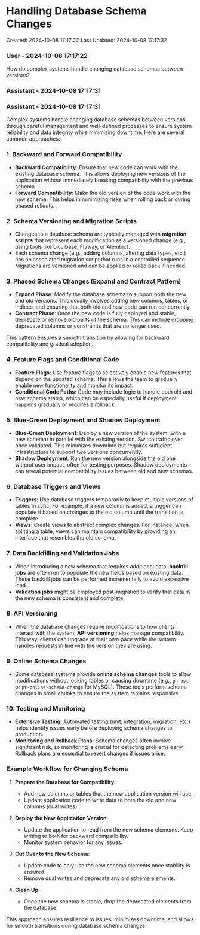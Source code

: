 # Handling Database Schema Changes

Created: 2024-10-08 17:17:22
Last Updated: 2024-10-08 17:17:32

### User - 2024-10-08 17:17:22

How do complex systems handle changing database schemas between versions? 

### Assistant - 2024-10-08 17:17:31



### Assistant - 2024-10-08 17:17:31

Complex systems handle changing database schemas between versions through careful management and well-defined processes to ensure system reliability and data integrity while minimizing downtime. Here are several common approaches:

### 1. **Backward and Forward Compatibility**
   - **Backward Compatibility**: Ensure that new code can work with the existing database schema. This allows deploying new versions of the application without immediately breaking compatibility with the previous schema.
   - **Forward Compatibility**: Make the old version of the code work with the new schema. This helps in minimizing risks when rolling back or during phased rollouts.

### 2. **Schema Versioning and Migration Scripts**
   - Changes to a database schema are typically managed with **migration scripts** that represent each modification as a versioned change (e.g., using tools like Liquibase, Flyway, or Alembic).
   - Each schema change (e.g., adding columns, altering data types, etc.) has an associated migration script that runs in a controlled sequence. Migrations are versioned and can be applied or rolled back if needed.

### 3. **Phased Schema Changes (Expand and Contract Pattern)**
   - **Expand Phase**: Modify the database schema to support both the new and old versions. This usually involves adding new columns, tables, or indices, and ensuring that both old and new code can run concurrently.
   - **Contract Phase**: Once the new code is fully deployed and stable, deprecate or remove old parts of the schema. This can include dropping deprecated columns or constraints that are no longer used.

   This pattern ensures a smooth transition by allowing for backward compatibility and gradual adoption.

### 4. **Feature Flags and Conditional Code**
   - **Feature Flags**: Use feature flags to selectively enable new features that depend on the updated schema. This allows the team to gradually enable new functionality and monitor its impact.
   - **Conditional Code Paths**: Code may include logic to handle both old and new schema states, which can be especially useful if deployment happens gradually or requires a rollback.

### 5. **Blue-Green Deployment and Shadow Deployment**
   - **Blue-Green Deployment**: Deploy a new version of the system (with a new schema) in parallel with the existing version. Switch traffic over once validated. This minimizes downtime but requires sufficient infrastructure to support two versions concurrently.
   - **Shadow Deployment**: Run the new version alongside the old one without user impact, often for testing purposes. Shadow deployments can reveal potential compatibility issues between old and new schemas.

### 6. **Database Triggers and Views**
   - **Triggers**: Use database triggers temporarily to keep multiple versions of tables in sync. For example, if a new column is added, a trigger can populate it based on changes to the old column until the transition is complete.
   - **Views**: Create views to abstract complex changes. For instance, when splitting a table, views can maintain compatibility by providing an interface that resembles the old schema.

### 7. **Data Backfilling and Validation Jobs**
   - When introducing a new schema that requires additional data, **backfill jobs** are often run to populate the new fields based on existing data. These backfill jobs can be performed incrementally to avoid excessive load.
   - **Validation jobs** might be employed post-migration to verify that data in the new schema is consistent and complete.

### 8. **API Versioning**
   - When the database changes require modifications to how clients interact with the system, **API versioning** helps manage compatibility. This way, clients can upgrade at their own pace while the system handles requests in line with the version they are using.

### 9. **Online Schema Changes**
   - Some database systems provide **online schema changes** tools to allow modifications without locking tables or causing downtime (e.g., `gh-ost` or `pt-online-schema-change` for MySQL). These tools perform schema changes in small chunks to ensure the system remains responsive.

### 10. **Testing and Monitoring**
   - **Extensive Testing**: Automated testing (unit, integration, migration, etc.) helps identify issues early before deploying schema changes to production.
   - **Monitoring and Rollback Plans**: Schema changes often involve significant risk, so monitoring is crucial for detecting problems early. Rollback plans are essential to revert changes if issues arise.

### Example Workflow for Changing Schema
1. **Prepare the Database for Compatibility**:
   - Add new columns or tables that the new application version will use.
   - Update application code to write data to both the old and new columns (dual writes).
   
2. **Deploy the New Application Version**:
   - Update the application to read from the new schema elements. Keep writing to both for backward compatibility.
   - Monitor system behavior for any issues.

3. **Cut Over to the New Schema**:
   - Update code to only use the new schema elements once stability is ensured.
   - Remove dual writes and deprecate any old schema elements.

4. **Clean Up**:
   - Once the new schema is stable, drop the deprecated elements from the database.

This approach ensures resilience to issues, minimizes downtime, and allows for smooth transitions during database schema changes.

